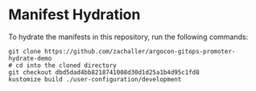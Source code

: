 # Manifest Hydration

To hydrate the manifests in this repository, run the following commands:

```shell
git clone https://github.com/zachaller/argocon-gitops-promoter-hydrate-demo
# cd into the cloned directory
git checkout dbd5dad4bb8218741008d30d1d25a1b4d95c1fd8
kustomize build ./user-configuration/development
```
